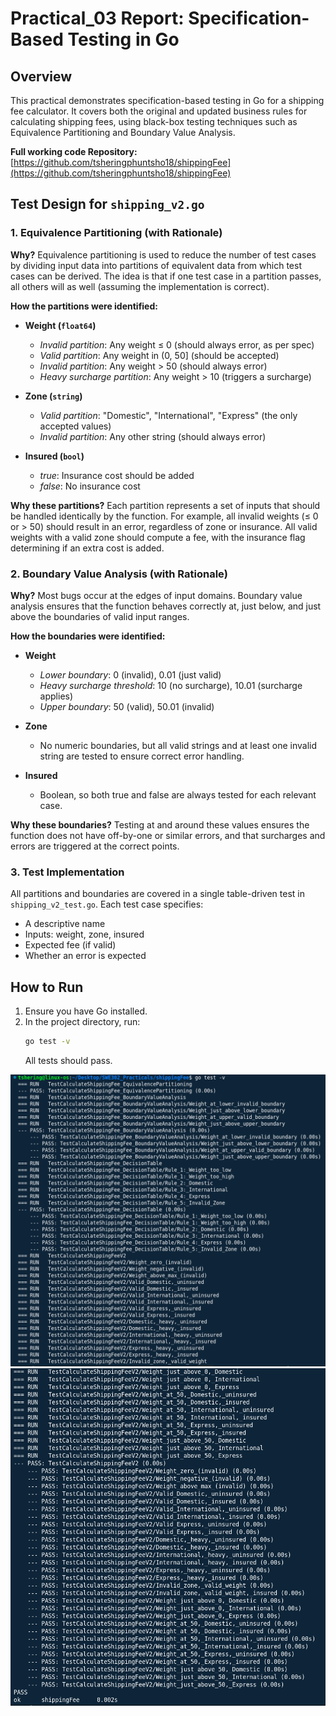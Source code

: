 # Practical_03 Report: Specification-Based Testing in Go

## Overview

This practical demonstrates specification-based testing in Go for a shipping fee calculator. It covers both the original and updated business rules for calculating shipping fees, using black-box testing techniques such as Equivalence Partitioning and Boundary Value Analysis.

**Full working code Repository:** [https://github.com/tsheringphuntsho18/shippingFee](https://github.com/tsheringphuntsho18/shippingFee)

## Test Design for `shipping_v2.go`

### 1. Equivalence Partitioning (with Rationale)

**Why?**
Equivalence partitioning is used to reduce the number of test cases by dividing input data into partitions of equivalent data from which test cases can be derived. The idea is that if one test case in a partition passes, all others will as well (assuming the implementation is correct).

**How the partitions were identified:**

- **Weight (`float64`)**

  - _Invalid partition_: Any weight ≤ 0 (should always error, as per spec)
  - _Valid partition_: Any weight in (0, 50] (should be accepted)
  - _Invalid partition_: Any weight > 50 (should always error)
  - _Heavy surcharge partition_: Any weight > 10 (triggers a surcharge)

- **Zone (`string`)**

  - _Valid partition_: "Domestic", "International", "Express" (the only accepted values)
  - _Invalid partition_: Any other string (should always error)

- **Insured (`bool`)**
  - _true_: Insurance cost should be added
  - _false_: No insurance cost

**Why these partitions?**
Each partition represents a set of inputs that should be handled identically by the function. For example, all invalid weights (≤ 0 or > 50) should result in an error, regardless of zone or insurance. All valid weights with a valid zone should compute a fee, with the insurance flag determining if an extra cost is added.

### 2. Boundary Value Analysis (with Rationale)

**Why?**
Most bugs occur at the edges of input domains. Boundary value analysis ensures that the function behaves correctly at, just below, and just above the boundaries of valid input ranges.

**How the boundaries were identified:**

- **Weight**

  - _Lower boundary_: 0 (invalid), 0.01 (just valid)
  - _Heavy surcharge threshold_: 10 (no surcharge), 10.01 (surcharge applies)
  - _Upper boundary_: 50 (valid), 50.01 (invalid)

- **Zone**

  - No numeric boundaries, but all valid strings and at least one invalid string are tested to ensure correct error handling.

- **Insured**
  - Boolean, so both true and false are always tested for each relevant case.

**Why these boundaries?**
Testing at and around these values ensures the function does not have off-by-one or similar errors, and that surcharges and errors are triggered at the correct points.

### 3. Test Implementation

All partitions and boundaries are covered in a single table-driven test in `shipping_v2_test.go`. Each test case specifies:

- A descriptive name
- Inputs: weight, zone, insured
- Expected fee (if valid)
- Whether an error is expected

## How to Run

1. Ensure you have Go installed.
2. In the project directory, run:
   ```bash
   go test -v
   ```
   All tests should pass.

![test](./assets/test1.png)  
![test](./assets/test2.png)